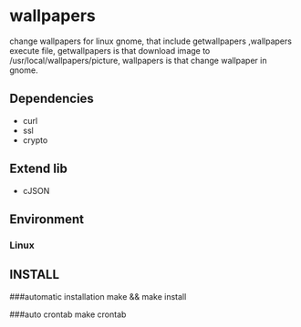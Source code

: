wallpapers
==========
change wallpapers for linux gnome, that include getwallpapers ,wallpapers execute file, getwallpapers is that download image to /usr/local/wallpapers/picture, wallpapers is that change wallpaper in gnome.

## Dependencies

* curl
* ssl
* crypto 

## Extend lib
* cJSON

## Environment

### Linux


INSTALL
-------

###automatic installation
    make && make install

###auto crontab
    make crontab



   


